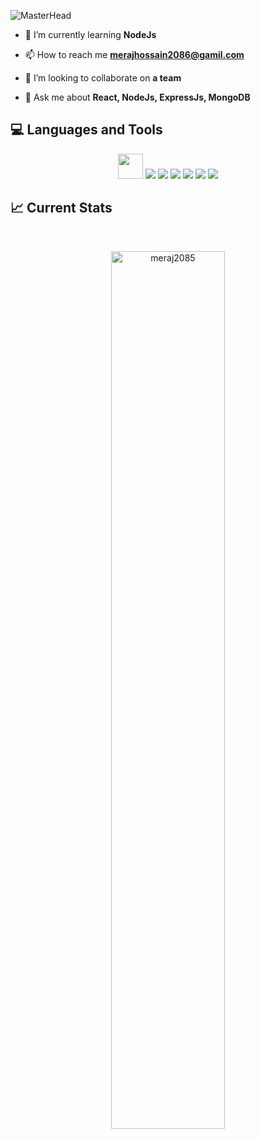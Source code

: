 ![MasterHead](https://github.com/meraj2085/meraj2085/blob/main/banner-img.png)

- 🌱 I’m currently learning **NodeJs**

- 📫 How to reach me **merajhossain2086@gamil.com**

- 👯 I’m looking to collaborate on **a team**

- 💬 Ask me about **React, NodeJs, ExpressJs, MongoDB**

## :computer: Languages and Tools

<p align="center">
<img src="https://github.com/meraj2085/meraj2085/blob/main/images/html-icon.svg" width="40" height="40/>
<img src="https://github.com/meraj2085/meraj2085/blob/main/images/icons/css.png" />
<img src="https://github.com/meraj2085/meraj2085/blob/main/images/icons/JavaScript.png"/>
<img src="https://github.com/meraj2085/meraj2085/blob/main/images/icons/react.png"/>
<img src="https://github.com/meraj2085/meraj2085/blob/main/images/icons/tailwind.png"/>
<img src="https://github.com/meraj2085/meraj2085/blob/main/images/icons/Bootsrap.png"/>
<img src="https://github.com/meraj2085/meraj2085/blob/main/images/icons/node.png"/>
<img src="https://github.com/meraj2085/meraj2085/blob/main/images/icons/express.png"/>
</p>

## :chart_with_upwards_trend: Current Stats
<br />
<p align="center">
  <img width="60%" src="https://github-readme-streak-stats.herokuapp.com/?user=meraj2085&" alt="meraj2085" />
</p>
